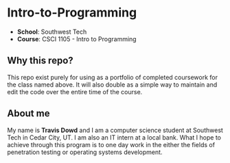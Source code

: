 # Intro-to-Programming
* __School__: Southwest Tech
* __Course__: CSCI 1105 - Intro to Programming

## Why this repo?
This repo exist purely for using as a portfolio of completed coursework for the class named above. It will also double as a simple way to maintain and edit the code over the entire time of the course.

## About me
My name is **Travis Dowd** and I am a computer science student at Southwest Tech in Cedar City, UT. I am also an IT intern at a local bank. What I hope to achieve through this program is to one day work in the either the fields of penetration testing or operating systems development.
